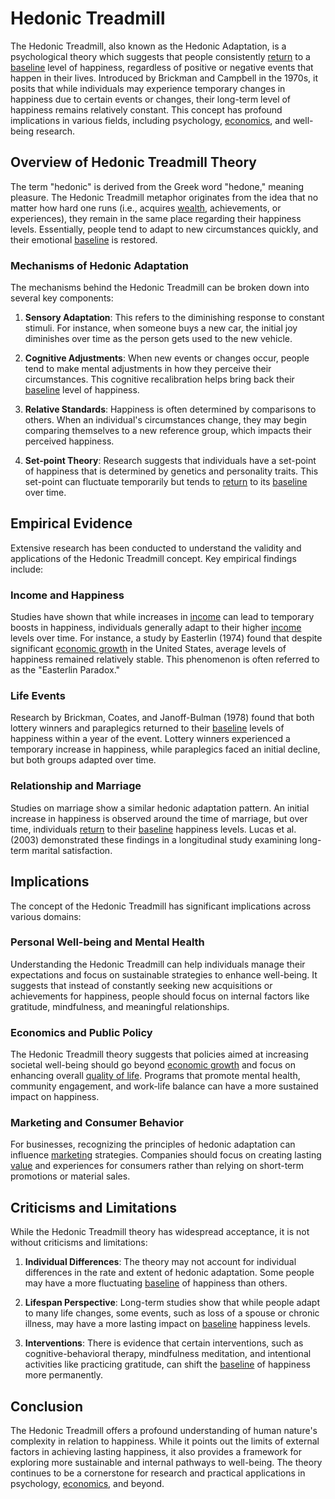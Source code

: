 # Hedonic Treadmill

The Hedonic Treadmill, also known as the Hedonic Adaptation, is a psychological theory which suggests that people consistently [return](../r/return.md) to a [baseline](../b/baseline.md) level of happiness, regardless of positive or negative events that happen in their lives. Introduced by Brickman and Campbell in the 1970s, it posits that while individuals may experience temporary changes in happiness due to certain events or changes, their long-term level of happiness remains relatively constant. This concept has profound implications in various fields, including psychology, [economics](../e/economics.md), and well-being research.

## Overview of Hedonic Treadmill Theory

The term "hedonic" is derived from the Greek word "hedone," meaning pleasure. The Hedonic Treadmill metaphor originates from the idea that no matter how hard one runs (i.e., acquires [wealth](../w/wealth.md), achievements, or experiences), they remain in the same place regarding their happiness levels. Essentially, people tend to adapt to new circumstances quickly, and their emotional [baseline](../b/baseline.md) is restored.

### Mechanisms of Hedonic Adaptation

The mechanisms behind the Hedonic Treadmill can be broken down into several key components:

1. **Sensory Adaptation**: This refers to the diminishing response to constant stimuli. For instance, when someone buys a new car, the initial joy diminishes over time as the person gets used to the new vehicle.

2. **Cognitive Adjustments**: When new events or changes occur, people tend to make mental adjustments in how they perceive their circumstances. This cognitive recalibration helps bring back their [baseline](../b/baseline.md) level of happiness.

3. **Relative Standards**: Happiness is often determined by comparisons to others. When an individual's circumstances change, they may begin comparing themselves to a new reference group, which impacts their perceived happiness.

4. **Set-point Theory**: Research suggests that individuals have a set-point of happiness that is determined by genetics and personality traits. This set-point can fluctuate temporarily but tends to [return](../r/return.md) to its [baseline](../b/baseline.md) over time.

## Empirical Evidence

Extensive research has been conducted to understand the validity and applications of the Hedonic Treadmill concept. Key empirical findings include:

### Income and Happiness

Studies have shown that while increases in [income](../i/income.md) can lead to temporary boosts in happiness, individuals generally adapt to their higher [income](../i/income.md) levels over time. For instance, a study by Easterlin (1974) found that despite significant [economic growth](../e/economic_growth.md) in the United States, average levels of happiness remained relatively stable. This phenomenon is often referred to as the "Easterlin Paradox."

### Life Events

Research by Brickman, Coates, and Janoff-Bulman (1978) found that both lottery winners and paraplegics returned to their [baseline](../b/baseline.md) levels of happiness within a year of the event. Lottery winners experienced a temporary increase in happiness, while paraplegics faced an initial decline, but both groups adapted over time.

### Relationship and Marriage

Studies on marriage show a similar hedonic adaptation pattern. An initial increase in happiness is observed around the time of marriage, but over time, individuals [return](../r/return.md) to their [baseline](../b/baseline.md) happiness levels. Lucas et al. (2003) demonstrated these findings in a longitudinal study examining long-term marital satisfaction.

## Implications

The concept of the Hedonic Treadmill has significant implications across various domains:

### Personal Well-being and Mental Health

Understanding the Hedonic Treadmill can help individuals manage their expectations and focus on sustainable strategies to enhance well-being. It suggests that instead of constantly seeking new acquisitions or achievements for happiness, people should focus on internal factors like gratitude, mindfulness, and meaningful relationships.

### Economics and Public Policy

The Hedonic Treadmill theory suggests that policies aimed at increasing societal well-being should go beyond [economic growth](../e/economic_growth.md) and focus on enhancing overall [quality of life](../q/quality_of_life.md). Programs that promote mental health, community engagement, and work-life balance can have a more sustained impact on happiness.

### Marketing and Consumer Behavior

For businesses, recognizing the principles of hedonic adaptation can influence [marketing](../m/marketing.md) strategies. Companies should focus on creating lasting [value](../v/value.md) and experiences for consumers rather than relying on short-term promotions or material sales.

## Criticisms and Limitations

While the Hedonic Treadmill theory has widespread acceptance, it is not without criticisms and limitations:

1. **Individual Differences**: The theory may not account for individual differences in the rate and extent of hedonic adaptation. Some people may have a more fluctuating [baseline](../b/baseline.md) of happiness than others.

2. **Lifespan Perspective**: Long-term studies show that while people adapt to many life changes, some events, such as loss of a spouse or chronic illness, may have a more lasting impact on [baseline](../b/baseline.md) happiness levels.

3. **Interventions**: There is evidence that certain interventions, such as cognitive-behavioral therapy, mindfulness meditation, and intentional activities like practicing gratitude, can shift the [baseline](../b/baseline.md) of happiness more permanently.

## Conclusion

The Hedonic Treadmill offers a profound understanding of human nature's complexity in relation to happiness. While it points out the limits of external factors in achieving lasting happiness, it also provides a framework for exploring more sustainable and internal pathways to well-being. The theory continues to be a cornerstone for research and practical applications in psychology, [economics](../e/economics.md), and beyond.